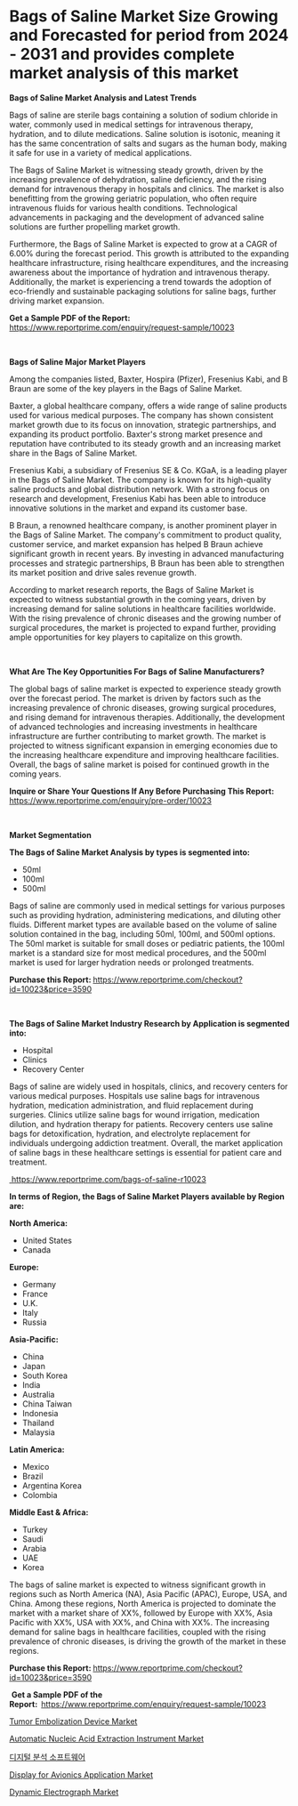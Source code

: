 <p><h1>Bags of Saline Market Size Growing and Forecasted for period from 2024 - 2031 and provides complete market analysis of this market</h1></p><p><strong>Bags of Saline Market Analysis and Latest Trends</strong></p>
<p><p>Bags of saline are sterile bags containing a solution of sodium chloride in water, commonly used in medical settings for intravenous therapy, hydration, and to dilute medications. Saline solution is isotonic, meaning it has the same concentration of salts and sugars as the human body, making it safe for use in a variety of medical applications.</p><p>The Bags of Saline Market is witnessing steady growth, driven by the increasing prevalence of dehydration, saline deficiency, and the rising demand for intravenous therapy in hospitals and clinics. The market is also benefitting from the growing geriatric population, who often require intravenous fluids for various health conditions. Technological advancements in packaging and the development of advanced saline solutions are further propelling market growth.</p><p>Furthermore, the Bags of Saline Market is expected to grow at a CAGR of 6.00% during the forecast period. This growth is attributed to the expanding healthcare infrastructure, rising healthcare expenditures, and the increasing awareness about the importance of hydration and intravenous therapy. Additionally, the market is experiencing a trend towards the adoption of eco-friendly and sustainable packaging solutions for saline bags, further driving market expansion.</p></p>
<p><strong>Get a Sample PDF of the Report:&nbsp;</strong> <a href="https://www.reportprime.com/enquiry/request-sample/10023">https://www.reportprime.com/enquiry/request-sample/10023</a></p>
<p>&nbsp;</p>
<p><strong>Bags of Saline Major Market Players</strong></p>
<p><p>Among the companies listed, Baxter, Hospira (Pfizer), Fresenius Kabi, and B Braun are some of the key players in the Bags of Saline Market. </p><p>Baxter, a global healthcare company, offers a wide range of saline products used for various medical purposes. The company has shown consistent market growth due to its focus on innovation, strategic partnerships, and expanding its product portfolio. Baxter's strong market presence and reputation have contributed to its steady growth and an increasing market share in the Bags of Saline Market.</p><p>Fresenius Kabi, a subsidiary of Fresenius SE & Co. KGaA, is a leading player in the Bags of Saline Market. The company is known for its high-quality saline products and global distribution network. With a strong focus on research and development, Fresenius Kabi has been able to introduce innovative solutions in the market and expand its customer base.</p><p>B Braun, a renowned healthcare company, is another prominent player in the Bags of Saline Market. The company's commitment to product quality, customer service, and market expansion has helped B Braun achieve significant growth in recent years. By investing in advanced manufacturing processes and strategic partnerships, B Braun has been able to strengthen its market position and drive sales revenue growth.</p><p>According to market research reports, the Bags of Saline Market is expected to witness substantial growth in the coming years, driven by increasing demand for saline solutions in healthcare facilities worldwide. With the rising prevalence of chronic diseases and the growing number of surgical procedures, the market is projected to expand further, providing ample opportunities for key players to capitalize on this growth.</p></p>
<p>&nbsp;</p>
<p><strong>What Are The Key Opportunities For Bags of Saline Manufacturers?</strong></p>
<p><p>The global bags of saline market is expected to experience steady growth over the forecast period. The market is driven by factors such as the increasing prevalence of chronic diseases, growing surgical procedures, and rising demand for intravenous therapies. Additionally, the development of advanced technologies and increasing investments in healthcare infrastructure are further contributing to market growth. The market is projected to witness significant expansion in emerging economies due to the increasing healthcare expenditure and improving healthcare facilities. Overall, the bags of saline market is poised for continued growth in the coming years.</p></p>
<p><strong>Inquire or Share Your Questions If Any Before Purchasing This Report:</strong> <a href="https://www.reportprime.com/enquiry/pre-order/10023">https://www.reportprime.com/enquiry/pre-order/10023</a></p>
<p>&nbsp;</p>
<p><strong>Market Segmentation</strong></p>
<p><strong>The Bags of Saline Market Analysis by types is segmented into:</strong></p>
<p><ul><li>50ml</li><li>100ml</li><li>500ml</li></ul></p>
<p><p>Bags of saline are commonly used in medical settings for various purposes such as providing hydration, administering medications, and diluting other fluids. Different market types are available based on the volume of saline solution contained in the bag, including 50ml, 100ml, and 500ml options. The 50ml market is suitable for small doses or pediatric patients, the 100ml market is a standard size for most medical procedures, and the 500ml market is used for larger hydration needs or prolonged treatments.</p></p>
<p><strong>Purchase this Report:&nbsp;</strong><a href="https://www.reportprime.com/checkout?id=10023&price=3590">https://www.reportprime.com/checkout?id=10023&price=3590</a></p>
<p>&nbsp;</p>
<p><strong>The Bags of Saline Market Industry Research by Application is segmented into:</strong></p>
<p><ul><li>Hospital</li><li>Clinics</li><li>Recovery Center</li></ul></p>
<p><p>Bags of saline are widely used in hospitals, clinics, and recovery centers for various medical purposes. Hospitals use saline bags for intravenous hydration, medication administration, and fluid replacement during surgeries. Clinics utilize saline bags for wound irrigation, medication dilution, and hydration therapy for patients. Recovery centers use saline bags for detoxification, hydration, and electrolyte replacement for individuals undergoing addiction treatment. Overall, the market application of saline bags in these healthcare settings is essential for patient care and treatment.</p></p>
<p><a href="https://www.reportprime.com/bags-of-saline-r10023">&nbsp;https://www.reportprime.com/bags-of-saline-r10023</a></p>
<p><strong>In terms of Region, the Bags of Saline Market Players available by Region are:</strong></p>
<p>
    <p> <strong> North America: </strong>
        <ul>
            <li>United States</li>
            <li>Canada</li>
        </ul>
        </p> 
    <p> <strong> Europe: </strong>
        <ul>
            <li>Germany</li>
            <li>France</li>
            <li>U.K.</li>
            <li>Italy</li>
            <li>Russia</li>
        </ul>
        </p> 
    <p> <strong> Asia-Pacific: </strong>
        <ul>
            <li>China</li>
            <li>Japan</li>
            <li>South Korea</li>
            <li>India</li>
            <li>Australia</li>
            <li>China Taiwan</li>
            <li>Indonesia</li>
            <li>Thailand</li>
            <li>Malaysia</li>
        </ul>
        </p> 
    <p> <strong> Latin America: </strong>
        <ul>
            <li>Mexico</li>
            <li>Brazil</li>
            <li>Argentina Korea</li>
            <li>Colombia</li>
        </ul>
        </p> 
    <p> <strong> Middle East & Africa: </strong>
        <ul>
            <li>Turkey</li>
            <li>Saudi</li>
            <li>Arabia</li>
            <li>UAE</li>
            <li>Korea</li>
        </ul>
    </p>
    </p>
<p><p>The bags of saline market is expected to witness significant growth in regions such as North America (NA), Asia Pacific (APAC), Europe, USA, and China. Among these regions, North America is projected to dominate the market with a market share of XX%, followed by Europe with XX%, Asia Pacific with XX%, USA with XX%, and China with XX%. The increasing demand for saline bags in healthcare facilities, coupled with the rising prevalence of chronic diseases, is driving the growth of the market in these regions.</p></p>
<p><strong>Purchase this Report: </strong><a href="https://www.reportprime.com/checkout?id=10023&price=3590">https://www.reportprime.com/checkout?id=10023&price=3590</a></p>
<p>&nbsp;<strong>Get a Sample PDF of the Report:&nbsp;&nbsp;</strong><a href="https://www.reportprime.com/enquiry/request-sample/10023">https://www.reportprime.com/enquiry/request-sample/10023</a></p>
<p><strong></strong></p>
<p><p><a href="https://medium.com/@jjkh377/tumor-embolization-device-market-growth-outlook-from-2024-to-2031-and-it-is-projecting-at-7-2-4a15b9fba010">Tumor Embolization Device Market</a></p><p><a href="https://github.com/khlifeservices/Market-Research-Report-List-2/blob/main/automatic-nucleic-acid-extraction-instrument-market.md">Automatic Nucleic Acid Extraction Instrument Market</a></p><p><a href="https://github.com/muchswr/Market-Research-Report-List-2/blob/main/6194069106516.md">디지털 분석 소프트웨어</a></p><p><a href="https://www.linkedin.com/pulse/display-avionics-application-market-research-report-forecast-d8dsf?trackingId=T7LzrYdDRCehWXWWHcqfPA%3D%3D">Display for Avionics Application Market</a></p><p><a href="https://medium.com/@pinkierau13/strategic-insights-into-global-dynamic-electrograph-market-trends-2024-2031-covered-in-158-9e2956853d5d">Dynamic Electrograph Market</a></p></p>